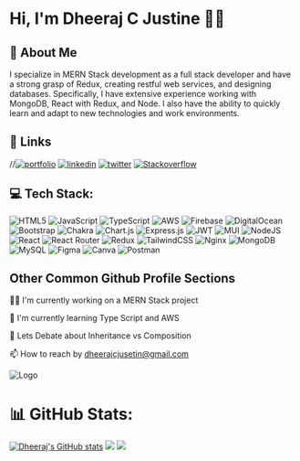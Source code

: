 
# Hi, I'm Dheeraj C Justine 🧑‍💻


##  🍃 About Me
I specialize in MERN Stack development as a full stack developer and have a strong grasp of Redux, creating restful web services, and designing databases. Specifically, I have extensive experience working with MongoDB, React with Redux, and Node. I also have the ability to quickly learn and adapt to new technologies and work environments.

## 🔗 Links
//[![portfolio](https://img.shields.io/badge/my_portfolio-000?style=for-the-badge&logo=ko-fi&logoColor=white)](https://katherineoelsner.com/)
[![linkedin](https://img.shields.io/badge/linkedin-0A66C2?style=for-the-badge&logo=linkedin&logoColor=white)](https://www.linkedin.com/in/dheeraj-c-justine-0883a521b/)
[![twitter](https://img.shields.io/badge/twitter-1DA1F2?style=for-the-badge&logo=twitter&logoColor=white)](https://twitter.com/dheerajcjustin)
[![Stackoverflow](https://img.shields.io/badge/stack%20overflow-FE7A16?logo=stack-overflow&logoColor=white&style=for-the-badge)](https://stackoverflow.com/users/20221009/dheeraj-c-justin)


## 💻 Tech Stack:
![HTML5](https://img.shields.io/badge/html5-%23E34F26.svg?style=flat&logo=html5&logoColor=white) ![JavaScript](https://img.shields.io/badge/javascript-%23323330.svg?style=flat&logo=javascript&logoColor=%23F7DF1E) ![TypeScript](https://img.shields.io/badge/typescript-%23007ACC.svg?style=flat&logo=typescript&logoColor=white) ![AWS](https://img.shields.io/badge/AWS-%23FF9900.svg?style=flat&logo=amazon-aws&logoColor=white) ![Firebase](https://img.shields.io/badge/firebase-%23039BE5.svg?style=flat&logo=firebase) ![DigitalOcean](https://img.shields.io/badge/DigitalOcean-%230167ff.svg?style=flat&logo=digitalOcean&logoColor=white) ![Bootstrap](https://img.shields.io/badge/bootstrap-%23563D7C.svg?style=flat&logo=bootstrap&logoColor=white) ![Chakra](https://img.shields.io/badge/chakra-%234ED1C5.svg?style=flat&logo=chakraui&logoColor=white) ![Chart.js](https://img.shields.io/badge/chart.js-F5788D.svg?style=flat&logo=chart.js&logoColor=white) ![Express.js](https://img.shields.io/badge/express.js-%23404d59.svg?style=flat&logo=express&logoColor=%2361DAFB) ![JWT](https://img.shields.io/badge/JWT-black?style=flat&logo=JSON%20web%20tokens) ![MUI](https://img.shields.io/badge/MUI-%230081CB.svg?style=flat&logo=material-ui&logoColor=white) ![NodeJS](https://img.shields.io/badge/node.js-6DA55F?style=flat&logo=node.js&logoColor=white) ![React](https://img.shields.io/badge/react-%2320232a.svg?style=flat&logo=react&logoColor=%2361DAFB) ![React Router](https://img.shields.io/badge/React_Router-CA4245?style=flat&logo=react-router&logoColor=white) ![Redux](https://img.shields.io/badge/redux-%23593d88.svg?style=flat&logo=redux&logoColor=white) ![TailwindCSS](https://img.shields.io/badge/tailwindcss-%2338B2AC.svg?style=flat&logo=tailwind-css&logoColor=white) ![Nginx](https://img.shields.io/badge/nginx-%23009639.svg?style=flat&logo=nginx&logoColor=white) ![MongoDB](https://img.shields.io/badge/MongoDB-%234ea94b.svg?style=flat&logo=mongodb&logoColor=white) ![MySQL](https://img.shields.io/badge/mysql-%2300f.svg?style=flat&logo=mysql&logoColor=white) 	![Figma](https://img.shields.io/badge/figma-%23F24E1E.svg?style=flat&logo=figma&logoColor=white) ![Canva](https://img.shields.io/badge/Canva-%2300C4CC.svg?style=flat&logo=Canva&logoColor=white) ![Postman](https://img.shields.io/badge/Postman-FF6C37?style=flat&logo=postman&logoColor=white)


## Other Common Github Profile Sections
👩‍💻 I'm currently working  on a  MERN Stack project 

🧠 I'm currently learning Type Script and AWS

💬 Lets Debate  about Inheritance vs Composition 

📫 How to reach  by dheerajcjusetin@gmail.com




![Logo](https://miro.medium.com/max/1400/0*FGD6BUzzZs1VJLuY.gif)


# 📊 GitHub Stats:
[![Dheeraj's GitHub stats](https://github-readme-stats.vercel.app/api?username=dheerajcjustin)](https://github.com/dheerajcjustin)
![](https://github-readme-streak-stats.herokuapp.com/?user=dheerajcjustin&theme=default&hide_border=false)
![](https://github-readme-stats.vercel.app/api/top-langs/?username=dheerajcjustin&theme=default&hide_border=false&include_all_commits=true&count_private=true&layout=compact)

